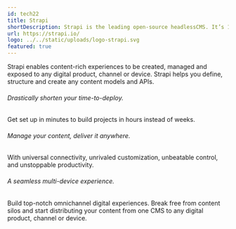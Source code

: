 ```yaml
---
id: tech22
title: Strapi
shortDescription: Strapi is the leading open-source headlessCMS. It’s 100% Javascript, fully customizable and developer-first.
url: https://strapi.io/
logo: ../../static/uploads/logo-strapi.svg
featured: true
---
```

Strapi enables content-rich experiences to be created, managed and exposed to any digital product, channel or device.
Strapi helps you define, structure and create any content models and APIs.

###### Drastically shorten your time-to-deploy.
Get set up in minutes to build projects in hours instead of weeks.

###### Manage your content, deliver it anywhere.
With universal connectivity, unrivaled customization, unbeatable control, and unstoppable productivity.

###### A seamless multi-device experience.
Build top-notch omnichannel digital experiences. Break free from content silos and start distributing your content from one CMS to any digital product, channel or device.

